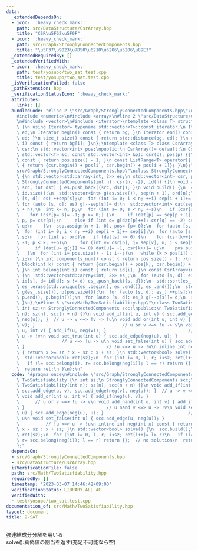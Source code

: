 ```yaml
---
data:
  _extendedDependsOn:
  - icon: ':heavy_check_mark:'
    path: src/DataStructure/CsrArray.hpp
    title: "CSR\u5F62\u5F0F"
  - icon: ':heavy_check_mark:'
    path: src/Graph/StronglyConnectedComponents.hpp
    title: "\u5F37\u9023\u7D50\u6210\u5206\u5206\u89E3"
  _extendedRequiredBy: []
  _extendedVerifiedWith:
  - icon: ':heavy_check_mark:'
    path: test/yosupo/two_sat.test.cpp
    title: test/yosupo/two_sat.test.cpp
  _isVerificationFailed: false
  _pathExtension: hpp
  _verificationStatusIcon: ':heavy_check_mark:'
  attributes:
    links: []
  bundledCode: "#line 2 \"src/Graph/StronglyConnectedComponents.hpp\"\n#include <algorithm>\n\
    #include <numeric>\n#include <array>\n#line 2 \"src/DataStructure/CsrArray.hpp\"\
    \n#include <vector>\n#include <iterator>\ntemplate <class T> struct ListRange\
    \ {\n using Iterator= typename std::vector<T>::const_iterator;\n Iterator bg,\
    \ ed;\n Iterator begin() const { return bg; }\n Iterator end() const { return\
    \ ed; }\n size_t size() const { return std::distance(bg, ed); }\n const T &operator[](int\
    \ i) const { return bg[i]; }\n};\ntemplate <class T> class CsrArray {\n std::vector<T>\
    \ csr;\n std::vector<int> pos;\npublic:\n CsrArray()= default;\n CsrArray(const\
    \ std::vector<T> &c, const std::vector<int> &p): csr(c), pos(p) {}\n size_t size()\
    \ const { return pos.size() - 1; }\n const ListRange<T> operator[](int i) const\
    \ { return {csr.begin() + pos[i], csr.begin() + pos[i + 1]}; }\n};\n#line 6 \"\
    src/Graph/StronglyConnectedComponents.hpp\"\nclass StronglyConnectedComponents\
    \ {\n std::vector<std::array<int, 2>> es;\n std::vector<int> csr, pos, id;\npublic:\n\
    \ StronglyConnectedComponents(int n): csr(n, -2), id(n) {}\n void add_edge(int\
    \ src, int dst) { es.push_back({src, dst}); }\n void build() {\n  const int n=\
    \ id.size();\n  std::vector<int> g(es.size()), sep(n + 1), ord(n);\n  for (auto\
    \ [s, d]: es) ++sep[s];\n  for (int i= 0; i < n; ++i) sep[i + 1]+= sep[i];\n \
    \ for (auto [s, d]: es) g[--sep[s]]= d;\n  std::vector<int> dat(sep.begin(), sep.begin()\
    \ + n);\n  int k= n, p;\n  for (int s= 0; s < n; ++s)\n   if (csr[s] == -2)\n\
    \    for (csr[p= s]= -1; p >= 0;) {\n     if (dat[p] == sep[p + 1]) ord[--k]=\
    \ p, p= csr[p];\n     else if (int q= g[dat[p]++]; csr[q] == -2) csr[q]= p, p=\
    \ q;\n    }\n  sep.assign(n + 1, 0), pos= {p= 0};\n  for (auto [s, d]: es) ++sep[d];\n\
    \  for (int i= 0; i < n; ++i) sep[i + 1]+= sep[i];\n  for (auto [s, d]: es) g[--sep[d]]=\
    \ s;\n  for (int s: ord)\n   if (dat[s] >= 0) {\n    for (csr[k++]= s, dat[s]=\
    \ -1; p < k; ++p)\n     for (int v= csr[p], j= sep[v], u; j < sep[v + 1]; ++j)\n\
    \      if (dat[u= g[j]] >= 0) dat[u]= -1, csr[k++]= u;\n    pos.push_back(k);\n\
    \   }\n  for (int i= pos.size() - 1; i--;)\n   while (k > pos[i]) id[csr[--k]]=\
    \ i;\n }\n int components_num() const { return pos.size() - 1; }\n const ListRange<int>\
    \ block(int k) const { return {csr.begin() + pos[k], csr.begin() + pos[k + 1]};\
    \ }\n int belong(int i) const { return id[i]; }\n const CsrArray<int> dag() const\
    \ {\n  std::vector<std::array<int, 2>> es_;\n  for (auto [s, d]: es)\n   if (s=\
    \ id[s], d= id[d]; s != d) es_.push_back({s, d});\n  std::sort(es_.begin(), es_.end()),\
    \ es_.erase(std::unique(es_.begin(), es_.end()), es_.end());\n  std::vector<int>\
    \ g(es_.size()), p(pos.size());\n  for (auto [s, d]: es_) ++p[s];\n  std::partial_sum(p.begin(),\
    \ p.end(), p.begin());\n  for (auto [s, d]: es_) g[--p[s]]= d;\n  return {g, p};\n\
    \ }\n};\n#line 3 \"src/Math/TwoSatisfiability.hpp\"\nclass TwoSatisfiability {\n\
    \ int sz;\n StronglyConnectedComponents scc;\npublic:\n TwoSatisfiability(int\
    \ n): sz(n), scc(n + n) {}\n void add_if(int u, int v) { scc.add_edge(u, v), scc.add_edge(neg(v),\
    \ neg(u)); }  // u -> v <=> !v -> !u\n void add_or(int u, int v) { add_if(neg(u),\
    \ v); }                                 // u or v <=> !u -> v\n void add_nand(int\
    \ u, int v) { add_if(u, neg(v)); }                               // u nand v <=>\
    \ u -> !v\n void set_true(int u) { scc.add_edge(neg(u), u); }                \
    \                // u <=> !u -> u\n void set_false(int u) { scc.add_edge(u, neg(u));\
    \ }                               // !u <=> u -> !u\n inline int neg(int x) const\
    \ { return x >= sz ? x - sz : x + sz; }\n std::vector<bool> solve() {\n  scc.build();\n\
    \  std::vector<bool> ret(sz);\n  for (int i= 0, l, r; i<sz; ret[i++]= l> r)\n\
    \   if (l= scc.belong(i), r= scc.belong(neg(i)); l == r) return {};  // no solution\n\
    \  return ret;\n }\n};\n"
  code: "#pragma once\n#include \"src/Graph/StronglyConnectedComponents.hpp\"\nclass\
    \ TwoSatisfiability {\n int sz;\n StronglyConnectedComponents scc;\npublic:\n\
    \ TwoSatisfiability(int n): sz(n), scc(n + n) {}\n void add_if(int u, int v) {\
    \ scc.add_edge(u, v), scc.add_edge(neg(v), neg(u)); }  // u -> v <=> !v -> !u\n\
    \ void add_or(int u, int v) { add_if(neg(u), v); }                           \
    \      // u or v <=> !u -> v\n void add_nand(int u, int v) { add_if(u, neg(v));\
    \ }                               // u nand v <=> u -> !v\n void set_true(int\
    \ u) { scc.add_edge(neg(u), u); }                                // u <=> !u ->\
    \ u\n void set_false(int u) { scc.add_edge(u, neg(u)); }                     \
    \          // !u <=> u -> !u\n inline int neg(int x) const { return x >= sz ?\
    \ x - sz : x + sz; }\n std::vector<bool> solve() {\n  scc.build();\n  std::vector<bool>\
    \ ret(sz);\n  for (int i= 0, l, r; i<sz; ret[i++]= l> r)\n   if (l= scc.belong(i),\
    \ r= scc.belong(neg(i)); l == r) return {};  // no solution\n  return ret;\n }\n\
    };"
  dependsOn:
  - src/Graph/StronglyConnectedComponents.hpp
  - src/DataStructure/CsrArray.hpp
  isVerificationFile: false
  path: src/Math/TwoSatisfiability.hpp
  requiredBy: []
  timestamp: '2023-03-07 14:46:42+09:00'
  verificationStatus: LIBRARY_ALL_AC
  verifiedWith:
  - test/yosupo/two_sat.test.cpp
documentation_of: src/Math/TwoSatisfiability.hpp
layout: document
title: 2-SAT
---
```

強連結成分分解を用いる \
solve():真偽値の割当を返す(充足不可能なら空)